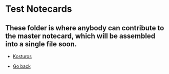 # Test Notecards

## These folder is where anybody can contribute to the master notecard, which will be assembled into a single file soon.

- [Kosturos](Kosturos/README.md)







- [Go back](../README.md)